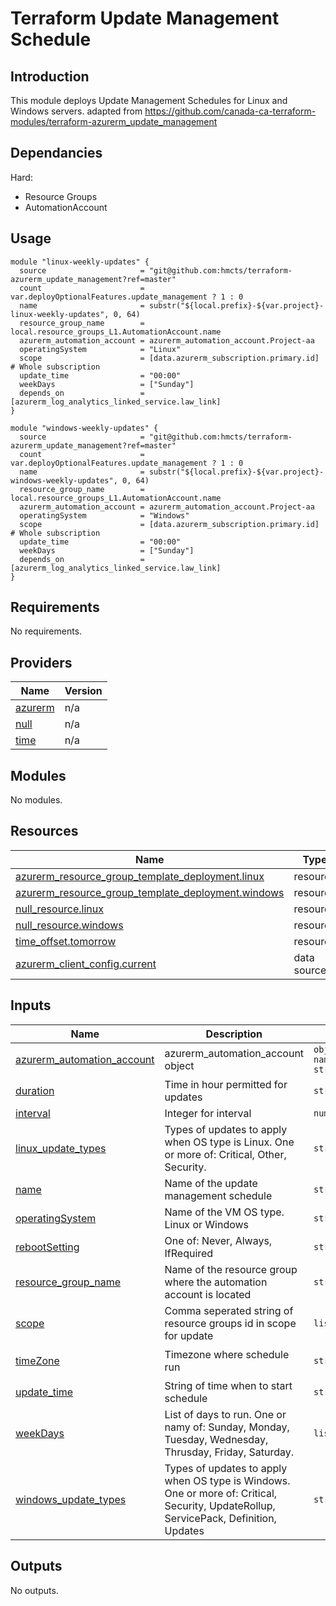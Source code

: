 # Terraform Update Management Schedule

## Introduction

This module deploys Update Management Schedules for Linux and Windows servers.
adapted from https://github.com/canada-ca-terraform-modules/terraform-azurerm_update_management
## Dependancies

Hard:

* Resource Groups
* AutomationAccount

## Usage

```hcl
module "linux-weekly-updates" {
  source                     = "git@github.com:hmcts/terraform-azurerm_update_management?ref=master"
  count                      = var.deployOptionalFeatures.update_management ? 1 : 0
  name                       = substr("${local.prefix}-${var.project}-linux-weekly-updates", 0, 64)
  resource_group_name        = local.resource_groups_L1.AutomationAccount.name
  azurerm_automation_account = azurerm_automation_account.Project-aa
  operatingSystem            = "Linux"
  scope                      = [data.azurerm_subscription.primary.id]               # Whole subscription
  update_time                = "00:00"
  weekDays                   = ["Sunday"]
  depends_on                 = [azurerm_log_analytics_linked_service.law_link]
}

module "windows-weekly-updates" {
  source                     = "git@github.com:hmcts/terraform-azurerm_update_management?ref=master"
  count                      = var.deployOptionalFeatures.update_management ? 1 : 0
  name                       = substr("${local.prefix}-${var.project}-windows-weekly-updates", 0, 64)
  resource_group_name        = local.resource_groups_L1.AutomationAccount.name
  azurerm_automation_account = azurerm_automation_account.Project-aa
  operatingSystem            = "Windows"
  scope                      = [data.azurerm_subscription.primary.id]               # Whole subscription
  update_time                = "00:00"
  weekDays                   = ["Sunday"]
  depends_on                 = [azurerm_log_analytics_linked_service.law_link]
}
```

## Requirements

No requirements.

## Providers

| Name | Version |
|------|---------|
| <a name="provider_azurerm"></a> [azurerm](#provider\_azurerm) | n/a |
| <a name="provider_null"></a> [null](#provider\_null) | n/a |
| <a name="provider_time"></a> [time](#provider\_time) | n/a |

## Modules

No modules.

## Resources

| Name | Type |
|------|------|
| [azurerm_resource_group_template_deployment.linux](https://registry.terraform.io/providers/hashicorp/azurerm/latest/docs/resources/resource_group_template_deployment) | resource |
| [azurerm_resource_group_template_deployment.windows](https://registry.terraform.io/providers/hashicorp/azurerm/latest/docs/resources/resource_group_template_deployment) | resource |
| [null_resource.linux](https://registry.terraform.io/providers/hashicorp/null/latest/docs/resources/resource) | resource |
| [null_resource.windows](https://registry.terraform.io/providers/hashicorp/null/latest/docs/resources/resource) | resource |
| [time_offset.tomorrow](https://registry.terraform.io/providers/hashicorp/time/latest/docs/resources/offset) | resource |
| [azurerm_client_config.current](https://registry.terraform.io/providers/hashicorp/azurerm/latest/docs/data-sources/client_config) | data source |

## Inputs

| Name | Description | Type | Default | Required |
|------|-------------|------|---------|:--------:|
| <a name="input_azurerm_automation_account"></a> [azurerm\_automation\_account](#input\_azurerm\_automation\_account) | azurerm\_automation\_account object | `object({ name = string })` | n/a | yes |
| <a name="input_duration"></a> [duration](#input\_duration) | Time in hour permitted for updates | `string` | `"2"` | no |
| <a name="input_interval"></a> [interval](#input\_interval) | Integer for interval | `number` | `1` | no |
| <a name="input_linux_update_types"></a> [linux\_update\_types](#input\_linux\_update\_types) | Types of updates to apply when OS type is Linux. One or more of: Critical, Other, Security. | `string` | `"Critical, Other, Security"` | no |
| <a name="input_name"></a> [name](#input\_name) | Name of the update management schedule | `string` | n/a | yes |
| <a name="input_operatingSystem"></a> [operatingSystem](#input\_operatingSystem) | Name of the VM OS type. Linux or Windows | `string` | n/a | yes |
| <a name="input_rebootSetting"></a> [rebootSetting](#input\_rebootSetting) | One of: Never, Always, IfRequired | `string` | `"IfRequired"` | no |
| <a name="input_resource_group_name"></a> [resource\_group\_name](#input\_resource\_group\_name) | Name of the resource group where the automation account is located | `string` | n/a | yes |
| <a name="input_scope"></a> [scope](#input\_scope) | Comma seperated string of resource groups id in scope for update | `list(string)` | `[]` | no |
| <a name="input_timeZone"></a> [timeZone](#input\_timeZone) | Timezone where schedule run | `string` | `"Eastern Standard Time"` | no |
| <a name="input_update_time"></a> [update\_time](#input\_update\_time) | String of time when to start schedule | `string` | n/a | yes |
| <a name="input_weekDays"></a> [weekDays](#input\_weekDays) | List of days to run. One or namy of: Sunday, Monday, Tuesday, Wednesday, Thrusday, Friday, Saturday. | `list(string)` | `[]` | no |
| <a name="input_windows_update_types"></a> [windows\_update\_types](#input\_windows\_update\_types) | Types of updates to apply when OS type is Windows. One or more of: Critical, Security, UpdateRollup, ServicePack, Definition, Updates | `string` | `"Critical, Security, UpdateRollup, ServicePack, Definition, Updates"` | no |

## Outputs

No outputs.
